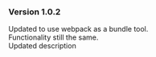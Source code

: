 ### Version 1.0.2

Updated to use webpack as a bundle tool.  
Functionality still the same.  
Updated description

